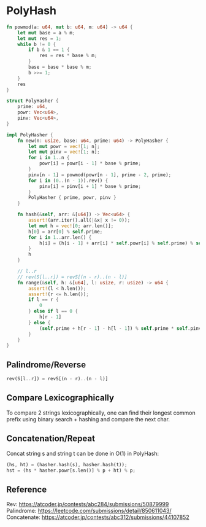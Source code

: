 # PolyHash

```rust
fn powmod(a: u64, mut b: u64, m: u64) -> u64 {
    let mut base = a % m;
    let mut res = 1;
    while b != 0 {
        if b & 1 == 1 {
            res = res * base % m;
        }
        base = base * base % m;
        b >>= 1;
    }
    res
}

struct PolyHasher {
    prime: u64,
    powr: Vec<u64>,
    pinv: Vec<u64>,
}

impl PolyHasher {
    fn new(n: usize, base: u64, prime: u64) -> PolyHasher {
        let mut powr = vec![1; n];
        let mut pinv = vec![1; n];
        for i in 1..n {
            powr[i] = powr[i - 1] * base % prime;
        }
        pinv[n - 1] = powmod(powr[n - 1], prime - 2, prime);
        for i in (0..(n - 1)).rev() {
            pinv[i] = pinv[i + 1] * base % prime;
        }
        PolyHasher { prime, powr, pinv }
    }

    fn hash(&self, arr: &[u64]) -> Vec<u64> {
        assert!(arr.iter().all(|&x| x != 0));
        let mut h = vec![0; arr.len()];
        h[0] = arr[0] % self.prime;
        for i in 1..arr.len() {
            h[i] = (h[i - 1] + arr[i] * self.powr[i] % self.prime) % self.prime;
        }
        h
    }

    // l..r
    // rev(S[l..r]) = revS[(n - r)..(n - l)]
    fn range(&self, h: &[u64], l: usize, r: usize) -> u64 {
        assert!(l < h.len());
        assert!(r <= h.len());
        if l == r {
            0
        } else if l == 0 {
            h[r - 1]
        } else {
            (self.prime + h[r - 1] - h[l - 1]) % self.prime * self.pinv[l] % self.prime
        }
    }
}
```

## Palindrome/Reverse

```rust
rev(S[l..r]) = revS[(n - r)..(n - l)]
```

## Compare Lexicographically

To compare 2 strings lexicographically, one can find their longest common prefix 
using binary search + hashing and compare the next char.

## Concatenation/Repeat

Concat string s and string t can be done in O(1) in PolyHash:

```rust
(hs, ht) = (hasher.hash(s), hasher.hash(t));
hst = (hs * hasher.powr[s.len()] % p + ht) % p;
```

## Reference

Rev: https://atcoder.jp/contests/abc284/submissions/50879999
Palindrome: https://leetcode.com/submissions/detail/850611043/
Concatenate: https://atcoder.jp/contests/abc312/submissions/44107852